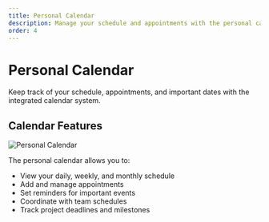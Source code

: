 ```yaml
---
title: Personal Calendar
description: Manage your schedule and appointments with the personal calendar.
order: 4
---
```


# Personal Calendar

Keep track of your schedule, appointments, and important dates with the integrated calendar system.

## Calendar Features

![Personal Calendar](/guide-books/web-version/04-personal-calendar.jpg)

The personal calendar allows you to:
- View your daily, weekly, and monthly schedule
- Add and manage appointments
- Set reminders for important events
- Coordinate with team schedules
- Track project deadlines and milestones
